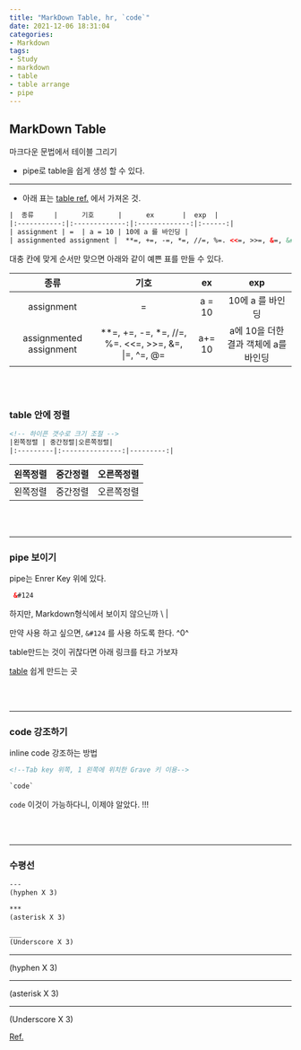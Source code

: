 ```yaml
---
title: "MarkDown Table, hr, `code`"
date: 2021-12-06 18:31:04
categories:
- Markdown
tags:
- Study
- markdown
- table
- table arrange
- pipe
---
```


## MarkDown Table

마크다운 문법에서 테이블 그리기 
- pipe로 table을 쉽게 생성 할 수 있다. 

<hr>

- 아래 표는 
[table ref.](https://yoonhwa-p.github.io/2021/12/06/python/nameNnamespace)
에서 가져온 것.

```html
|  종류     |      기호      |      ex       |  exp  |
|:-----------:|:-------------:|:-------------:|:------:|
| assignment | =  | a = 10 | 10에 a 를 바인딩 |
| assignmented assignment |  **=, +=, -=, *=, //=, %=. <<=, >>=, &=, &#124;=, ^=, @=  | a+= 10  |a에 10을 더한 결과 객체에 a를 바인딩 |


```

대충 칸에 맞게 순서만 맞으면
아래와 같이 예쁜 표를 만들 수 있다. 


|  종류     |      기호      |      ex       |  exp  |
|:-----------:|:-------------:|:-------------:|:------:|
| assignment | =  | a = 10 | 10에 a 를 바인딩 |
| assignmented assignment |  **=, +=, -=, *=, //=, %=. <<=, >>=, &=, &#124;=, ^=, @=  | a+= 10  |a에 10을 더한 결과 객체에 a를 바인딩 |

<br><br>

### table 안에 정렬

```html
<!-- 하이픈 갯수로 크기 조절 -->
|왼쪽정렬 | 중간정렬|오른쪽정렬|
|:---------|:---------------:|---------:| 

```

|왼쪽정렬|중간정렬|오른쪽정렬|
|:---------|:---------------:|---------:| 
|왼쪽정렬|중간정렬|오른쪽정렬|




<br><br><hr>

### pipe 보이기 

pipe는 Enrer Key 위에 있다. 

```html
 &#124 
```
하지만, Markdown형식에서 보이지 않으닌까 \ |

만약 사용 하고 싶으면, `&#124` 를 사용 하도록 한다. ^0^



table만드는 것이 귀찮다면 아래 링크를 타고 가보쟈 

[table](https://www.tablesgenerator.com/markdown_tables) 쉽게 만드는 곳


<br><br><hr>


### code 강조하기 

inline code 강조하는 방법

```html
<!--Tab key 위쪽, 1 왼쪽에 위치한 Grave 키 이용-->

`code`

```

`code` 이것이 가능하다니, 이제야 알았다. !!!

<br><br><hr>

### 수평선

```html
---
(hyphen X 3)

***
(asterisk X 3)

___
(Underscore X 3)
```

---
(hyphen X 3)

***
(asterisk X 3)

___
(Underscore X 3)


[Ref.](https://heropy.blog/2017/09/30/markdown/)

